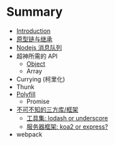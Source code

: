 # Summary

* [Introduction](README.md)
* [原型链与继承](yuan-xing-lian-yu-ji-cheng.md)
* [Nodejs 消息队列](nodejs-xiao-xi-dui-lie.md)
* 超神所需的 API
  * [Object](object.md)
  * Array
* Currying \(柯里化\)
* Thunk
* [Polyfill](polyfill.md)
  * Promise
* [不可不知的三方库/框架](bu-ke-bu-zhi-de-san-fang-ku.md)
  * [工具集: lodash or underscore](bu-ke-bu-zhi-de-san-fang-ku/lodash.md)
  * [服务器框架: koa2 or express?](bu-ke-bu-zhi-de-san-fang-ku/koa2-or-express.md)
* webpack

